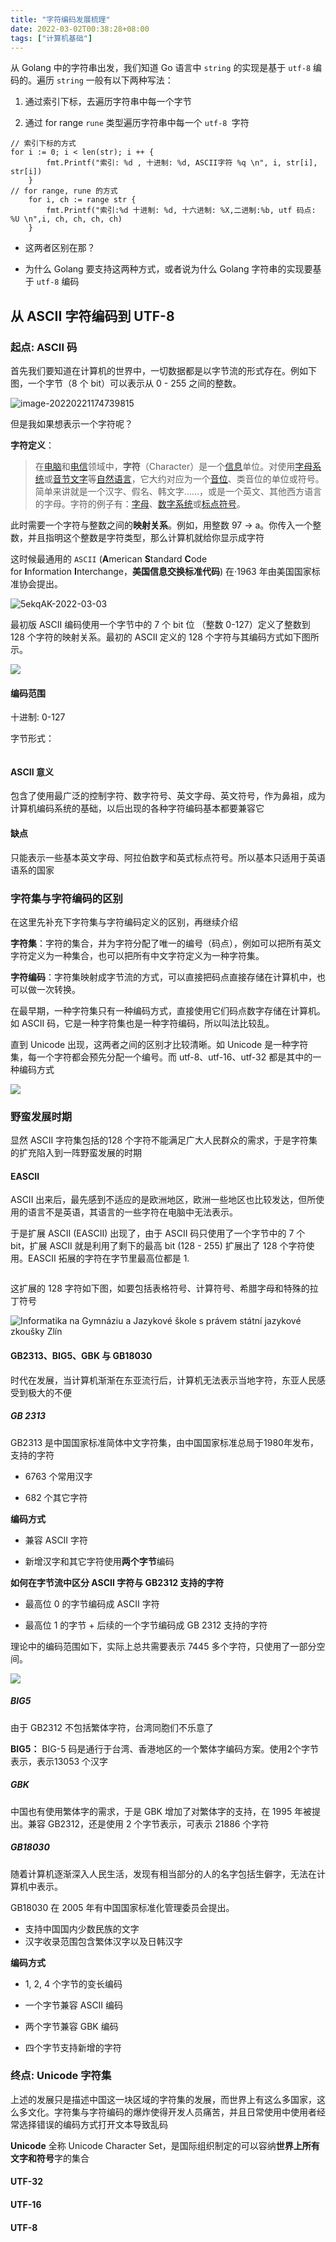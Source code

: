 ```yaml
---
title: "字符编码发展梳理"
date: 2022-03-02T00:38:28+08:00
tags: ["计算机基础"]
---
```


从 Golang 中的字符串出发，我们知道 Go 语言中 `string` 的实现是基于 `utf-8` 编码的。遍历 `string` 一般有以下两种写法：

1. 通过索引下标，去遍历字符串中每一个字节

2. 通过 for range `rune` 类型遍历字符串中每一个 `utf-8 `字符

```Golang
// 索引下标的方式    
for i := 0; i < len(str); i ++ {
        fmt.Printf("索引: %d , 十进制: %d, ASCII字符 %q \n", i, str[i], str[i])
    }
// for range, rune 的方式
    for i, ch := range str {
        fmt.Printf("索引:%d 十进制: %d, 十六进制: %X,二进制:%b, utf 码点: %U \n",i, ch, ch, ch, ch)
    }
```

- 这两者区别在那？

- 为什么 Golang 要支持这两种方式，或者说为什么 Golang 字符串的实现要基于 `utf-8` 编码

## 从 ASCII 字符编码到 UTF-8

### 起点: ASCII 码

首先我们要知道在计算机的世界中，一切数据都是以字节流的形式存在。例如下图，一个字节（8 个 bit）可以表示从 0 - 255 之间的整数。 

<img title="" src="http://ganghuan.oss-cn-shenzhen.aliyuncs.com/img/image-20220221174739815-2022-02-21.png" alt="image-20220221174739815" data-align="center">

但是我如果想表示一个字符呢？

**字符定义**：

> 在[电脑](https://zh.wikipedia.org/wiki/電腦)和[电信](https://zh.wikipedia.org/wiki/電信)领域中，**字符**（Character）是一个[信息](https://zh.wikipedia.org/wiki/資訊)单位。对使用[字母系统](https://zh.wikipedia.org/wiki/字母系統)或[音节文字](https://zh.wikipedia.org/wiki/音節文字)等[自然语言](https://zh.wikipedia.org/wiki/自然語言)，它大约对应为一个[音位](https://zh.wikipedia.org/wiki/音位)、类音位的单位或符号。简单来讲就是一个汉字、假名、韩文字……，或是一个英文、其他西方语言的字母。字符的例子有：[字母](https://zh.wikipedia.org/wiki/字母)、[数字系统](https://zh.wikipedia.org/wiki/數字系統)或[标点符号](https://zh.wikipedia.org/wiki/標點符號)。

此时需要一个字符与整数之间的**映射关系**。例如，用整数 97 -> a。你传入一个整数，并且指明这个整数是字符类型，那么计算机就给你显示成字符

这时候最通用的 `ASCII` (**A**merican **S**tandard **C**ode for **I**nformation **I**nterchange，**美国信息交换标准代码**) 在·1963 年由美国国家标准协会提出。

<img src="https://ganghuan.oss-cn-shenzhen.aliyuncs.com/img/5ekqAK-2022-03-03.png" title="" alt="5ekqAK-2022-03-03" data-align="center">

最初版 ASCII 编码使用一个字节中的 7 个 bit 位 （整数 0-127）定义了整数到  128 个字符的映射关系。最初的 ASCII 定义的 128 个字符与其编码方式如下图所示。

![](https://upload.wikimedia.org/wikipedia/commons/thumb/c/cf/USASCII_code_chart.png/1024px-USASCII_code_chart.png)

#### 编码范围

十进制: 0-127

字节形式：

<img title="" src="file:///Users/bytedance/Library/Application%20Support/marktext/images/2022-03-03-14-52-18-image.png" alt="" data-align="center">

#### ASCII 意义

包含了使用最广泛的控制字符、数字符号、英文字母、英文符号，作为鼻祖，成为计算机编码系统的基础，以后出现的各种字符编码基本都要兼容它

#### 缺点

只能表示一些基本英文字母、阿拉伯数字和英式标点符号。所以基本只适用于英语语系的国家

### 字符集与字符编码的区别

在这里先补充下字符集与字符编码定义的区别，再继续介绍

**字符集**：字符的集合，并为字符分配了唯一的编号（码点），例如可以把所有英文字符定义为一种集合，也可以把所有中文字符定义为一种字符集。

**字符编码**：字符集映射成字节流的方式，可以直接把码点直接存储在计算机中，也可以做一次转换。

在最早期，一种字符集只有一种编码方式，直接使用它们码点数字存储在计算机。如 ASCII 码，它是一种字符集也是一种字符编码，所以叫法比较乱。

直到 Unicode 出现，这两者之间的区别才比较清晰。如 Unicode 是一种字符集，每一个字符都会预先分配一个编号。而 utf-8、utf-16、utf-32 都是其中的一种编码方式

![](https://www.icode9.com/i/l/?n=20&i=blog/11824/202102/11824-20210222210932851-351737889.png)

### 野蛮发展时期

显然 ASCII 字符集包括的128 个字符不能满足广大人民群众的需求，于是字符集的扩充陷入到一阵野蛮发展的时期

#### EASCII

ASCII 出来后，最先感到不适应的是欧洲地区，欧洲一些地区也比较发达，但所使用的语言不是英语，其语言的一些字符在电脑中无法表示。

于是扩展 ASCII (EASCII) 出现了，由于 ASCII 码只使用了一个字节中的 7 个 bit，扩展 ASCII 就是利用了剩下的最高 bit (128 - 255) 扩展出了 128 个字符使用。EASCII 拓展的字符在字节里最高位都是 1.

<img src="file:///Users/bytedance/Library/Application%20Support/marktext/images/2022-03-03-14-57-03-image.png" title="" alt="" data-align="center">

这扩展的 128 字符如下图，如要包括表格符号、计算符号、希腊字母和特殊的拉丁符号

![Informatika na Gymnáziu a Jazykové škole s právem státní jazykové zkoušky Zlín](https://www.gjszlin.cz/ivt/esf/ostatni-sin/images/04_cp852.png)

#### GB2313、BIG5、GBK 与 GB18030

时代在发展，当计算机渐渐在东亚流行后，计算机无法表示当地字符，东亚人民感受到极大的不便

##### GB 2313

GB2313 是中国国家标准简体中文字符集，由中国国家标准总局于1980年发布，支持的字符

- 6763 个常用汉字

- 682 个其它字符

**编码方式**

- 兼容 ASCII 字符

- 新增汉字和其它字符使用**两个字节**编码

**如何在字节流中区分 ASCII 字符与 GB2312 支持的字符**

- 最高位 0 的字节编码成 ASCII 字符

- 最高位 1 的字节 + 后续的一个字节编码成 GB 2312 支持的字符

理论中的编码范围如下，实际上总共需要表示 7445 多个字符，只使用了一部分空间。

![](/Users/bytedance/Library/Application%20Support/marktext/images/2022-03-03-15-28-42-image.png)

##### BIG5

由于 GB2312 不包括繁体字符，台湾同胞们不乐意了

**BIG5：** BIG-5 码是通行于台湾、香港地区的一个繁体字编码方案。使用2个字节表示，表示13053 个汉字

##### GBK

中国也有使用繁体字的需求，于是 GBK 增加了对繁体字的支持，在 1995 年被提出。兼容 GB2312，还是使用 2 个字节表示，可表示 21886 个字符

##### GB18030

随着计算机逐渐深入人民生活，发现有相当部分的人的名字包括生僻字，无法在计算机中表示。

GB18030 在 2005 年有中国国家标准化管理委员会提出。

- 支持中国国内少数民族的文字
- 汉字收录范围包含繁体汉字以及日韩汉字

**编码方式**

- 1, 2, 4 个字节的变长编码

- 一个字节兼容 ASCII 编码

- 两个字节兼容 GBK 编码

- 四个字节支持新增的字符

### 终点: Unicode 字符集

上述的发展只是描述中国这一块区域的字符集的发展，而世界上有这么多国家，这么多文化。字符集与字符编码的爆炸使得开发人员痛苦，并且日常使用中使用者经常选择错误的编码方式打开文本导致乱码

**Unicode** 全称 Unicode Character Set，是国际组织制定的可以容纳**世界上所有文字和符号**字的集合

#### UTF-32



#### UTF-16



#### UTF-8
